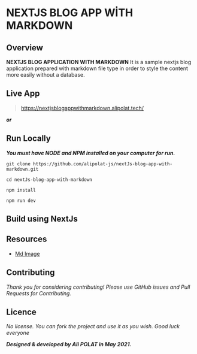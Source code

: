 # **NEXTJS BLOG APP WİTH MARKDOWN**

## Overview
**NEXTJS BLOG APPLICATION WITH MARKDOWN** It is a sample nextjs blog application prepared with markdown file type in order to style the content more easily without a database.

## Live App
> https://nextjsblogappwithmarkdown.alipolat.tech/

**_or_**

## Run Locally
_**You must have NODE and NPM installed on your computer for run.**_

```
git clone https://github.com/alipolat-js/nextJs-blog-app-with-markdown.git

cd nextJs-blog-app-with-markdown

npm install

npm run dev
```

## Build using **NextJs**

## Resources
* [Md Image](https://www.freepik.com/free-photo/professional-programmer-working-late-dark-office_5698342.htm#query=programming&position=28&from_view=keyword)

## Contributing
_Thank you for considering contributing!
Please use GitHub issues and Pull Requests for Contributing._

## Licence
_No license. You can fork the project and use it as you wish. Good luck everyone_

**_Designed & developed by Ali POLAT in May 2021._**
